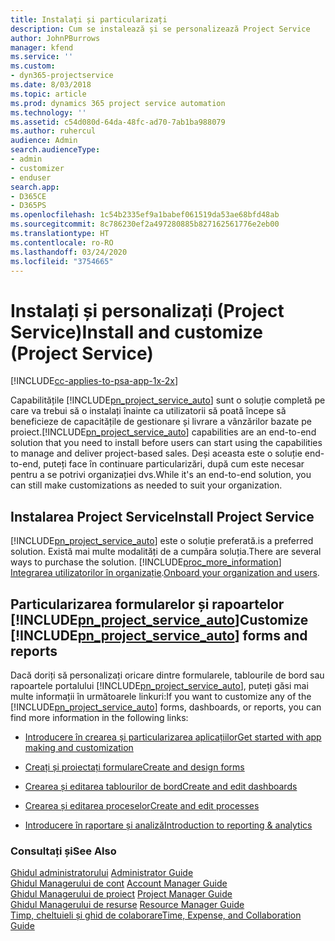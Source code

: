 ```yaml
---
title: Instalați și particularizați
description: Cum se instalează și se personalizează Project Service
author: JohnPBurrows
manager: kfend
ms.service: ''
ms.custom:
- dyn365-projectservice
ms.date: 8/03/2018
ms.topic: article
ms.prod: dynamics 365 project service automation
ms.technology: ''
ms.assetid: c54d080d-64da-48fc-ad70-7ab1ba988079
ms.author: ruhercul
audience: Admin
search.audienceType:
- admin
- customizer
- enduser
search.app:
- D365CE
- D365PS
ms.openlocfilehash: 1c54b2335ef9a1babef061519da53ae68bfd48ab
ms.sourcegitcommit: 8c786230ef2a497280885b827162561776e2eb00
ms.translationtype: HT
ms.contentlocale: ro-RO
ms.lasthandoff: 03/24/2020
ms.locfileid: "3754665"
---
```

# <a name="install-and-customize-project-service"></a><span data-ttu-id="31e2e-103">Instalați și personalizați (Project Service)</span><span class="sxs-lookup"><span data-stu-id="31e2e-103">Install and customize (Project Service)</span></span>

[!INCLUDE[cc-applies-to-psa-app-1x-2x](../includes/cc-applies-to-psa-app-1x-2x.md)]

<span data-ttu-id="31e2e-104">Capabilitățile [!INCLUDE[pn_project_service_auto](../includes/pn-project-service-auto.md)] sunt o soluție completă pe care va trebui să o instalați înainte ca utilizatorii să poată începe să beneficieze de capacitățile de gestionare și livrare a vânzărilor bazate pe proiect.</span><span class="sxs-lookup"><span data-stu-id="31e2e-104">[!INCLUDE[pn_project_service_auto](../includes/pn-project-service-auto.md)] capabilities are an end-to-end solution that you need to install before users can start using the capabilities to manage and deliver project-based sales.</span></span> <span data-ttu-id="31e2e-105">Deși aceasta este o soluție end-to-end, puteți face în continuare particularizări, după cum este necesar pentru a se potrivi organizației dvs.</span><span class="sxs-lookup"><span data-stu-id="31e2e-105">While it's an end-to-end solution, you can still make customizations as needed to suit your organization.</span></span>  
<!-- TODO: I expect to find the information on how to get and install this here. Please find that and add it here. Same for Project Service.--> 
  
## <a name="install-project-service"></a><span data-ttu-id="31e2e-106">Instalarea Project Service</span><span class="sxs-lookup"><span data-stu-id="31e2e-106">Install Project Service</span></span>  
 [!INCLUDE[pn_project_service_auto](../includes/pn-project-service-auto.md)] <span data-ttu-id="31e2e-107">este o soluție preferată.</span><span class="sxs-lookup"><span data-stu-id="31e2e-107">is a preferred solution.</span></span> <span data-ttu-id="31e2e-108">Există mai multe modalități de a cumpăra soluția.</span><span class="sxs-lookup"><span data-stu-id="31e2e-108">There are several ways to purchase the solution.</span></span> [!INCLUDE[proc_more_information](../includes/proc-more-information.md)] <span data-ttu-id="31e2e-109">[Integrarea utilizatorilor în organizație](../admin/onboard-your-organization-and-users-to-dynamics-365-online.md).</span><span class="sxs-lookup"><span data-stu-id="31e2e-109">[Onboard your organization and users](../admin/onboard-your-organization-and-users-to-dynamics-365-online.md).</span></span>  
  
## <a name="customize-pn_project_service_auto-forms-and-reports"></a><span data-ttu-id="31e2e-110">Particularizarea formularelor și rapoartelor [!INCLUDE[pn_project_service_auto](../includes/pn-project-service-auto.md)]</span><span class="sxs-lookup"><span data-stu-id="31e2e-110">Customize [!INCLUDE[pn_project_service_auto](../includes/pn-project-service-auto.md)] forms and reports</span></span>  
 <span data-ttu-id="31e2e-111">Dacă doriți să personalizați oricare dintre formularele, tablourile de bord sau rapoartele portalului [!INCLUDE[pn_project_service_auto](../includes/pn-project-service-auto.md)], puteți găsi mai multe informații în următoarele linkuri:</span><span class="sxs-lookup"><span data-stu-id="31e2e-111">If you want to customize any of the [!INCLUDE[pn_project_service_auto](../includes/pn-project-service-auto.md)] forms, dashboards, or reports, you can find more information in the following links:</span></span>  
  
- [<span data-ttu-id="31e2e-112">Introducere în crearea și particularizarea aplicațiilor</span><span class="sxs-lookup"><span data-stu-id="31e2e-112">Get started with app making and customization</span></span>](../customize/getting-started-customization.md)  
  
- [<span data-ttu-id="31e2e-113">Creați și proiectați formulare</span><span class="sxs-lookup"><span data-stu-id="31e2e-113">Create and design forms</span></span>](../customize/create-design-forms.md)  
  
- [<span data-ttu-id="31e2e-114">Crearea și editarea tablourilor de bord</span><span class="sxs-lookup"><span data-stu-id="31e2e-114">Create and edit dashboards</span></span>](../customize/create-edit-dashboards.md)  
  
- [<span data-ttu-id="31e2e-115">Crearea și editarea proceselor</span><span class="sxs-lookup"><span data-stu-id="31e2e-115">Create and edit processes</span></span>](../customize/guide-staff-through-common-tasks-processes.md)  
  
- [<span data-ttu-id="31e2e-116">Introducere în raportare și analiză</span><span class="sxs-lookup"><span data-stu-id="31e2e-116">Introduction to reporting & analytics</span></span>](../analytics/reporting-analytics-with-dynamics-365.md)  
  
### <a name="see-also"></a><span data-ttu-id="31e2e-117">Consultați și</span><span class="sxs-lookup"><span data-stu-id="31e2e-117">See Also</span></span>  
 <span data-ttu-id="31e2e-118">[Ghidul administratorului](../project-service/admin-guide.md) </span><span class="sxs-lookup"><span data-stu-id="31e2e-118">[Administrator Guide](../project-service/admin-guide.md) </span></span>  
 <span data-ttu-id="31e2e-119">[Ghidul Managerului de cont](../project-service/account-manager-guide.md) </span><span class="sxs-lookup"><span data-stu-id="31e2e-119">[Account Manager Guide](../project-service/account-manager-guide.md) </span></span>  
 <span data-ttu-id="31e2e-120">[Ghidul Managerului de proiect](../project-service/project-manager-guide.md) </span><span class="sxs-lookup"><span data-stu-id="31e2e-120">[Project Manager Guide](../project-service/project-manager-guide.md) </span></span>  
 <span data-ttu-id="31e2e-121">[Ghidul Managerului de resurse](../project-service/resource-manager-guide.md) </span><span class="sxs-lookup"><span data-stu-id="31e2e-121">[Resource Manager Guide](../project-service/resource-manager-guide.md) </span></span>  
 [<span data-ttu-id="31e2e-122">Timp, cheltuieli și ghid de colaborare</span><span class="sxs-lookup"><span data-stu-id="31e2e-122">Time, Expense, and Collaboration Guide</span></span>](../project-service/time-expense-collaboration-guide.md)
